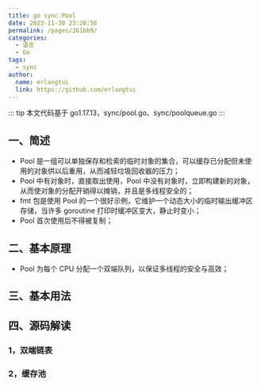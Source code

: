 ```yaml
---
title: go sync.Pool
date: 2023-11-30 23:28:56
permalink: /pages/261bb9/
categories:
  - 语言
  - Go
tags:
  - sync
author: 
  name: erlangtui
  link: https://github.com/erlangtui
---
```

::: tip
本文代码基于 go1.17.13，sync/pool.go、sync/poolqueue.go
:::

## 一、简述
* Pool 是一组可以单独保存和检索的临时对象的集合，可以缓存已分配但未使用的对象供以后重用，从而减轻垃圾回收器的压力；
* Pool 中有对象时，直接取出使用，Pool 中没有对象时，立即构建新的对象，从而使对象的分配开销得以摊销，并且是多线程安全的；
* fmt 包是使用 Pool 的一个很好示例，它维护一个动态大小的临时输出缓冲区存储，当许多 goroutine 打印时缓冲区变大，静止时变小；
* Pool 首次使用后不得被复制；

## 二、基本原理
* Pool 为每个 CPU 分配一个双端队列，以保证多线程的安全与高效；

## 三、基本用法

## 四、源码解读
### 1，双端链表

### 2，缓存池